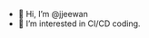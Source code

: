 - 👋 Hi, I’m @jjeewan
- 👀 I’m interested in CI/CD coding.
<!---
jjeewan/jjeewan is a ✨ special ✨ repository because its `README.md` (this file) appears on your GitHub profile.
You can click the Preview link to take a look at your changes.
--->
